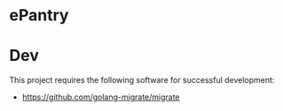 # ePantry

# Dev

This project requires the following software for successful development:
* https://github.com/golang-migrate/migrate 